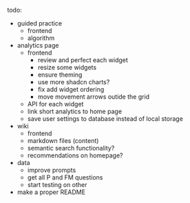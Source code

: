 todo:
- guided practice
    - frontend
    - algorithm
- analytics page
    - frontend
        - review and perfect each widget
        - resize some widgets
        - ensure theming
        - use more shadcn charts?
        - fix add widget ordering
        - move movement arrows outide the grid
    - API for each widget
    - link short analytics to home page
    - save user settings to database instead of local storage
- wiki
    - frontend
    - markdown files (content)
    - semantic search functionality?
    - recommendations on homepage?
- data
    - improve prompts
    - get all P and FM questions
    - start testing on other
- make a proper README